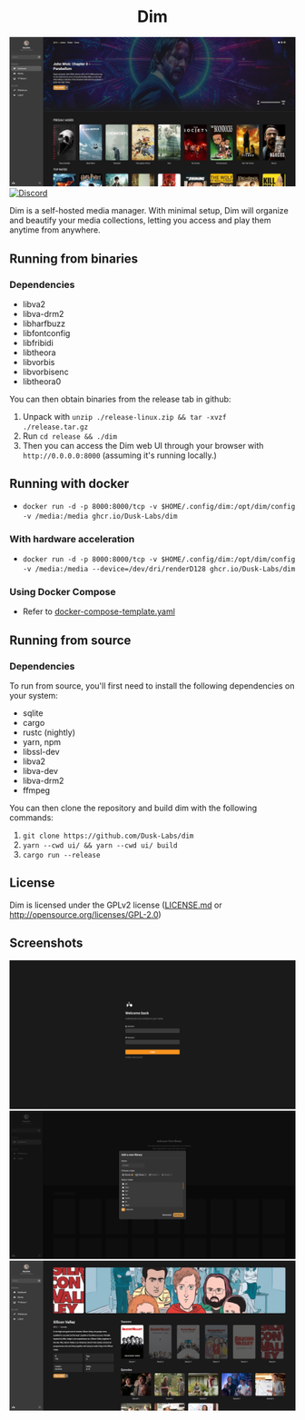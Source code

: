 <h1 align="center">Dim</h1>

![Dashboard](docs/design/dashboard.jpg)
[![Discord](https://img.shields.io/discord/834495310332035123)](http://discord.gg/YJCrFTykQ4)

Dim is a self-hosted media manager. With minimal setup, Dim will organize and beautify your media collections, letting you access and play them anytime from anywhere.

## Running from binaries
### Dependencies
  * libva2
  * libva-drm2
  * libharfbuzz
  * libfontconfig
  * libfribidi
  * libtheora
  * libvorbis
  * libvorbisenc
  * libtheora0

  You can then obtain binaries from the release tab in github:
  1. Unpack with `unzip ./release-linux.zip && tar -xvzf ./release.tar.gz`
  2. Run `cd release && ./dim`
  3. Then you can access the Dim web UI through your browser with `http://0.0.0.0:8000` (assuming it's running locally.)

## Running with docker
  * `docker run -d -p 8000:8000/tcp -v $HOME/.config/dim:/opt/dim/config -v /media:/media ghcr.io/Dusk-Labs/dim` 

### With hardware acceleration
  * `docker run -d -p 8000:8000/tcp -v $HOME/.config/dim:/opt/dim/config -v /media:/media --device=/dev/dri/renderD128 ghcr.io/Dusk-Labs/dim`

### Using Docker Compose
 * Refer to [docker-compose-template.yaml](https://github.com/Dusk-Labs/dim/blob/master/docker-compose-template.yml)

## Running from source
### Dependencies
  To run from source, you'll first need to install the following dependencies on your system:
  * sqlite
  * cargo
  * rustc (nightly)
  * yarn, npm
  * libssl-dev
  * libva2
  * libva-dev
  * libva-drm2
  * ffmpeg

  You can then clone the repository and build dim with the following commands:
  1. `git clone https://github.com/Dusk-Labs/dim`
  2. `yarn --cwd ui/ && yarn --cwd ui/ build`
  3. `cargo run --release`

## License
Dim is licensed under the GPLv2 license ([LICENSE.md](LICENSE.md) or http://opensource.org/licenses/GPL-2.0)

## Screenshots
![Login_Page](docs/design/login_page.png)
![Add_Library Modal](docs/design/add_library.png)
![Media_Page](docs/design/media_page.jpg)
